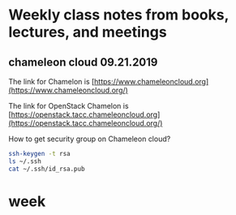 # Weekly class notes from books, lectures, and meetings

## chameleon cloud 09.21.2019

The link for Chamelon is [https://www.chameleoncloud.org](https://www.chameleoncloud.org/)

The link for OpenStack Chamelon is [https://openstack.tacc.chameleoncloud.org](https://openstack.tacc.chameleoncloud.org/)

How to get security group on Chameleon cloud?

```bash  
ssh-keygen -t rsa  
ls ~/.ssh  
cat ~/.ssh/id_rsa.pub  
```
# week 